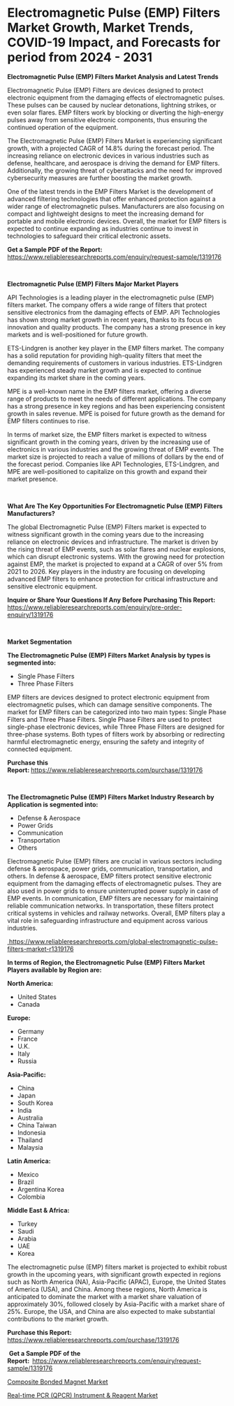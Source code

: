 <p><h1>Electromagnetic Pulse (EMP) Filters Market Growth, Market Trends, COVID-19 Impact, and Forecasts for period from 2024 - 2031</h1></p><p><strong>Electromagnetic Pulse (EMP) Filters Market Analysis and Latest Trends</strong></p>
<p><p>Electromagnetic Pulse (EMP) Filters are devices designed to protect electronic equipment from the damaging effects of electromagnetic pulses. These pulses can be caused by nuclear detonations, lightning strikes, or even solar flares. EMP filters work by blocking or diverting the high-energy pulses away from sensitive electronic components, thus ensuring the continued operation of the equipment.</p><p>The Electromagnetic Pulse (EMP) Filters Market is experiencing significant growth, with a projected CAGR of 14.8% during the forecast period. The increasing reliance on electronic devices in various industries such as defense, healthcare, and aerospace is driving the demand for EMP filters. Additionally, the growing threat of cyberattacks and the need for improved cybersecurity measures are further boosting the market growth.</p><p>One of the latest trends in the EMP Filters Market is the development of advanced filtering technologies that offer enhanced protection against a wider range of electromagnetic pulses. Manufacturers are also focusing on compact and lightweight designs to meet the increasing demand for portable and mobile electronic devices. Overall, the market for EMP filters is expected to continue expanding as industries continue to invest in technologies to safeguard their critical electronic assets.</p></p>
<p><strong>Get a Sample PDF of the Report:&nbsp;</strong> <a href="https://www.reliableresearchreports.com/enquiry/request-sample/1319176">https://www.reliableresearchreports.com/enquiry/request-sample/1319176</a></p>
<p>&nbsp;</p>
<p><strong>Electromagnetic Pulse (EMP) Filters Major Market Players</strong></p>
<p><p>API Technologies is a leading player in the electromagnetic pulse (EMP) filters market. The company offers a wide range of filters that protect sensitive electronics from the damaging effects of EMP. API Technologies has shown strong market growth in recent years, thanks to its focus on innovation and quality products. The company has a strong presence in key markets and is well-positioned for future growth.</p><p>ETS-Lindgren is another key player in the EMP filters market. The company has a solid reputation for providing high-quality filters that meet the demanding requirements of customers in various industries. ETS-Lindgren has experienced steady market growth and is expected to continue expanding its market share in the coming years.</p><p>MPE is a well-known name in the EMP filters market, offering a diverse range of products to meet the needs of different applications. The company has a strong presence in key regions and has been experiencing consistent growth in sales revenue. MPE is poised for future growth as the demand for EMP filters continues to rise.</p><p>In terms of market size, the EMP filters market is expected to witness significant growth in the coming years, driven by the increasing use of electronics in various industries and the growing threat of EMP events. The market size is projected to reach a value of millions of dollars by the end of the forecast period. Companies like API Technologies, ETS-Lindgren, and MPE are well-positioned to capitalize on this growth and expand their market presence.</p></p>
<p>&nbsp;</p>
<p><strong>What Are The Key Opportunities For Electromagnetic Pulse (EMP) Filters Manufacturers?</strong></p>
<p><p>The global Electromagnetic Pulse (EMP) Filters market is expected to witness significant growth in the coming years due to the increasing reliance on electronic devices and infrastructure. The market is driven by the rising threat of EMP events, such as solar flares and nuclear explosions, which can disrupt electronic systems. With the growing need for protection against EMP, the market is projected to expand at a CAGR of over 5% from 2021 to 2026. Key players in the industry are focusing on developing advanced EMP filters to enhance protection for critical infrastructure and sensitive electronic equipment.</p></p>
<p><strong>Inquire or Share Your Questions If Any Before Purchasing This Report:</strong> <a href="https://www.reliableresearchreports.com/enquiry/pre-order-enquiry/1319176">https://www.reliableresearchreports.com/enquiry/pre-order-enquiry/1319176</a></p>
<p>&nbsp;</p>
<p><strong>Market Segmentation</strong></p>
<p><strong>The Electromagnetic Pulse (EMP) Filters Market Analysis by types is segmented into:</strong></p>
<p><ul><li>Single Phase Filters</li><li>Three Phase Filters</li></ul></p>
<p><p>EMP filters are devices designed to protect electronic equipment from electromagnetic pulses, which can damage sensitive components. The market for EMP filters can be categorized into two main types: Single Phase Filters and Three Phase Filters. Single Phase Filters are used to protect single-phase electronic devices, while Three Phase Filters are designed for three-phase systems. Both types of filters work by absorbing or redirecting harmful electromagnetic energy, ensuring the safety and integrity of connected equipment.</p></p>
<p><strong>Purchase this Report:&nbsp;</strong><a href="https://www.reliableresearchreports.com/purchase/1319176">https://www.reliableresearchreports.com/purchase/1319176</a></p>
<p>&nbsp;</p>
<p><strong>The Electromagnetic Pulse (EMP) Filters Market Industry Research by Application is segmented into:</strong></p>
<p><ul><li>Defense & Aerospace</li><li>Power Grids</li><li>Communication</li><li>Transportation</li><li>Others</li></ul></p>
<p><p>Electromagnetic Pulse (EMP) filters are crucial in various sectors including defense & aerospace, power grids, communication, transportation, and others. In defense & aerospace, EMP filters protect sensitive electronic equipment from the damaging effects of electromagnetic pulses. They are also used in power grids to ensure uninterrupted power supply in case of EMP events. In communication, EMP filters are necessary for maintaining reliable communication networks. In transportation, these filters protect critical systems in vehicles and railway networks. Overall, EMP filters play a vital role in safeguarding infrastructure and equipment across various industries.</p></p>
<p><a href="https://www.reliableresearchreports.com/global-electromagnetic-pulse-filters-market-r1319176">&nbsp;https://www.reliableresearchreports.com/global-electromagnetic-pulse-filters-market-r1319176</a></p>
<p><strong>In terms of Region, the Electromagnetic Pulse (EMP) Filters Market Players available by Region are:</strong></p>
<p>
    <p> <strong> North America: </strong>
        <ul>
            <li>United States</li>
            <li>Canada</li>
        </ul>
        </p> 
    <p> <strong> Europe: </strong>
        <ul>
            <li>Germany</li>
            <li>France</li>
            <li>U.K.</li>
            <li>Italy</li>
            <li>Russia</li>
        </ul>
        </p> 
    <p> <strong> Asia-Pacific: </strong>
        <ul>
            <li>China</li>
            <li>Japan</li>
            <li>South Korea</li>
            <li>India</li>
            <li>Australia</li>
            <li>China Taiwan</li>
            <li>Indonesia</li>
            <li>Thailand</li>
            <li>Malaysia</li>
        </ul>
        </p> 
    <p> <strong> Latin America: </strong>
        <ul>
            <li>Mexico</li>
            <li>Brazil</li>
            <li>Argentina Korea</li>
            <li>Colombia</li>
        </ul>
        </p> 
    <p> <strong> Middle East & Africa: </strong>
        <ul>
            <li>Turkey</li>
            <li>Saudi</li>
            <li>Arabia</li>
            <li>UAE</li>
            <li>Korea</li>
        </ul>
    </p>
    </p>
<p><p>The electromagnetic pulse (EMP) filters market is projected to exhibit robust growth in the upcoming years, with significant growth expected in regions such as North America (NA), Asia-Pacific (APAC), Europe, the United States of America (USA), and China. Among these regions, North America is anticipated to dominate the market with a market share valuation of approximately 30%, followed closely by Asia-Pacific with a market share of 25%. Europe, the USA, and China are also expected to make substantial contributions to the market growth.</p></p>
<p><strong>Purchase this Report: </strong><a href="https://www.reliableresearchreports.com/purchase/1319176">https://www.reliableresearchreports.com/purchase/1319176</a></p>
<p>&nbsp;<strong>Get a Sample PDF of the Report:&nbsp;&nbsp;</strong><a href="https://www.reliableresearchreports.com/enquiry/request-sample/1319176">https://www.reliableresearchreports.com/enquiry/request-sample/1319176</a></p>
<p><strong></strong></p>
<p><p><a href="https://issuu.com/reportprime-2/docs/composite-bonded-magnet-market-size-2030.pptx">Composite Bonded Magnet Market</a></p><p><a href="https://github.com/RickHolmes3/Market-Research-Report-List-4/blob/main/real-time-pcr-qpcr-instrument-reagent-market.md">Real-time PCR (QPCR) Instrument & Reagent Market</a></p></p>
